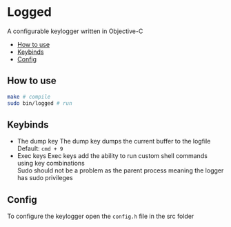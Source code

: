 # Logged

A configurable keylogger written in Objective-C

<!-- vim-markdown-toc GFM -->

* [How to use](#how-to-use)
* [Keybinds](#keybinds)
* [Config](#config)

<!-- vim-markdown-toc -->

## How to use

```bash
make # compile
sudo bin/logged # run
```

## Keybinds

- The dump key The dump key dumps the current buffer to the logfile</br>
  Default: `cmd + 9`
- Exec keys Exec keys add the ability to run custom shell commands using key
  combinations</br> Sudo should not be a problem as the parent process meaning
  the logger has sudo privileges</br>

## Config

To configure the keylogger open the `config.h` file in the src folder
